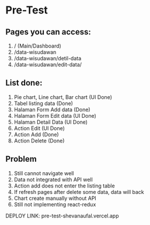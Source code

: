 # Pre-Test

## Pages you can access:
1. / (Main/Dashboard)
2. /data-wisudawan
3. /data-wisudawan/detil-data
4. /data-wisudawan/edit-data/


## List done:
1. Pie chart, Line chart, Bar chart (UI Done)
2. Tabel listing data (Done)
3. Halaman Form Add data (Done)
4. Halaman Form Edit data (UI Done)
5. Halaman Detail Data (UI Done)
6. Action Edit (UI Done)
7. Action Add (Done)
8. Action Delete (Done)

## Problem
1. Still cannot navigate well
2. Data not integrated with API well
3. Action add does not enter the listing table
4. If refresh pages after delete some data, data will back
5. Chart create manually without API
6. Still not implementing react-redux

DEPLOY LINK: pre-test-shevanaufal.vercel.app
